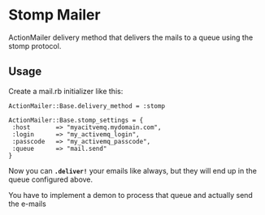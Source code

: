 Stomp Mailer
==============

ActionMailer delivery method that delivers the mails to a queue using the stomp protocol.


Usage
-----

Create a mail.rb initializer like this:

    ActionMailer::Base.delivery_method = :stomp

    ActionMailer::Base.stomp_settings = {
     :host       => "myacitvemq.mydomain.com",
     :login      => "my_activemq_login",
     :passcode   => "my_activemq_passcode",
     :queue      => "mail.send"
    }


Now you can **`.deliver!`** your emails like always, but they will end up in the queue configured above.


You have to implement a demon to process that queue and actually send the e-mails
